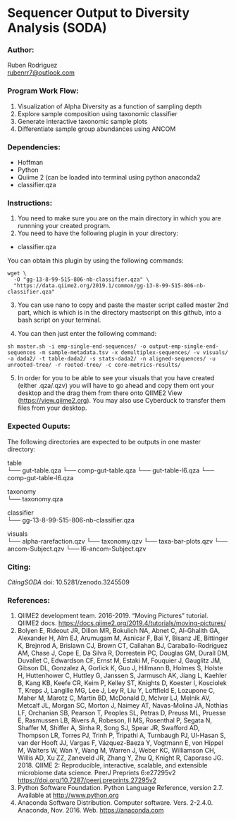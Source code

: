 # Sequencer Output to Diversity Analysis (SODA)

### Author:
Ruben Rodriguez <br>
rubenrr7@outlook.com

### Program Work Flow:
1. Visualization of Alpha Diversity as a function of sampling depth
2. Explore sample composition using taxonomic classifier
3. Generate interactive taxonomic sample plots 
4. Differentiate sample group abundances using ANCOM

### Dependencies:
- Hoffman
- Python
- Quiime 2 (can be loaded into terminal using python anaconda2
- classifier.qza

### Instructions:
1. You need to make sure you are on the main directory in which you are runnning your created program.
2. You need to have the following plugin in your directory:
- classifier.qza

You can obtain this plugin by using the following commands:

```{bash}
wget \
  -O "gg-13-8-99-515-806-nb-classifier.qza" \
  "https://data.qiime2.org/2019.1/common/gg-13-8-99-515-806-nb-classifier.qza"
  ```
3. You can use nano to copy and paste the master script called master 2nd part, which is which is in the directory mastscript on this github, into a bash script on your terminal. 

4. You can then just enter the following command:

```{bash}
sh master.sh -i emp-single-end-sequences/ -o output-emp-single-end-sequences -m sample-metadata.tsv -x demultiplex-sequences/ -v visuals/ -a dada2/ -t table-dada2/ -s stats-dada2/ -n aligned-sequences/ -u unrooted-tree/ -r rooted-tree/ -c core-metrics-results/
```

5. In order for you to be able to see your visuals that you have created (either .qza/.qzv) you will have to go ahead and copy them ont your desktop and the drag them from there onto QIIME2 View (https://view.qiime2.org). You may also use Cyberduck to transfer them files from your desktop. 

### Expected Ouputs:
The following directories are expected to be outputs in one master directory:

table <br>
└── gut-table.qza
└── comp-gut-table.qza
└── gut-table-l6.qza
└── comp-gut-table-l6.qza

taxonomy <br>
└── taxonomy.qza

classifier <br>
└── gg-13-8-99-515-806-nb-classifier.qza

visuals <br>
└── alpha-rarefaction.qzv
└── taxonomy.qzv
└── taxa-bar-plots.qzv
└── ancom-Subject.qzv
└── l6-ancom-Subject.qzv

### Citing:
_CitingSODA_ doi: 10.5281/zenodo.3245509


### References:

1. QIIME2 development team. 2016-2019. “Moving Pictures” tutorial. QIIME2 docs. <https://docs.qiime2.org/2019.4/tutorials/moving-pictures/>
4. Bolyen E, Rideout JR, Dillon MR, Bokulich NA, Abnet C, Al-Ghalith GA, Alexander H, Alm EJ, Arumugam M, Asnicar F, Bai Y, Bisanz JE, Bittinger K, Brejnrod A, Brislawn CJ, Brown CT, Callahan BJ, Caraballo-Rodríguez AM, Chase J, Cope E, Da Silva R, Dorrestein PC, Douglas GM, Durall DM, Duvallet C, Edwardson CF, Ernst M, Estaki M, Fouquier J, Gauglitz JM, Gibson DL, Gonzalez A, Gorlick K, Guo J, Hillmann B, Holmes S, Holste H, Huttenhower C, Huttley G, Janssen S, Jarmusch AK, Jiang L, Kaehler B, Kang KB, Keefe CR, Keim P, Kelley ST, Knights D, Koester I, Kosciolek T, Kreps J, Langille MG, Lee J, Ley R, Liu Y, Loftfield E, Lozupone C, Maher M, Marotz C, Martin BD, McDonald D, McIver LJ, Melnik AV, Metcalf JL, Morgan SC, Morton J, Naimey AT, Navas-Molina JA, Nothias LF, Orchanian SB, Pearson T, Peoples SL, Petras D, Preuss ML, Pruesse E, Rasmussen LB, Rivers A, Robeson, II MS, Rosenthal P, Segata N, Shaffer M, Shiffer A, Sinha R, Song SJ, Spear JR, Swafford AD, Thompson LR, Torres PJ, Trinh P, Tripathi A, Turnbaugh PJ, Ul-Hasan S, van der Hooft JJ, Vargas F, Vázquez-Baeza Y, Vogtmann E, von Hippel M, Walters W, Wan Y, Wang M, Warren J, Weber KC, Williamson CH, Willis AD, Xu ZZ, Zaneveld JR, Zhang Y, Zhu Q, Knight R, Caporaso JG. 2018. QIIME 2: Reproducible, interactive, scalable, and extensible microbiome data science. PeerJ Preprints 6:e27295v2 https://doi.org/10.7287/peerj.preprints.27295v2
5. Python Software Foundation. Python Language Reference, version 2.7. Available at <http://www.python.org>
6. Anaconda Software Distribution. Computer software. Vers. 2-2.4.0. Anaconda, Nov. 2016. Web. <https://anaconda.com> 
